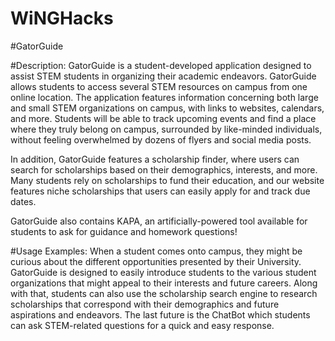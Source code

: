 # WiNGHacks

#GatorGuide 

#Description: GatorGuide is a student-developed application designed to assist STEM students in organizing their academic endeavors. GatorGuide allows students to access several STEM resources on campus from one online location. The application features information concerning both large and small STEM organizations on campus, with links to websites, calendars, and more. Students will be able to track upcoming events and find a place where they truly belong on campus, surrounded by like-minded individuals, without feeling overwhelmed by dozens of flyers and social media posts.

In addition, GatorGuide features a scholarship finder, where users can search for scholarships based on their demographics, interests, and more. Many students rely on scholarships to fund their education, and our website features niche scholarships that users can easily apply for and track due dates.

GatorGuide also contains KAPA, an artificially-powered tool available for students to ask for guidance and homework questions!

#Usage Examples: When a student comes onto campus, they might be curious about the different opportunities presented by their University. GatorGuide is designed to easily introduce students to the various student organizations that might appeal to their interests and future careers. Along with that, students can also use the scholarship search engine to research scholarships that correspond with their demographics and future aspirations and endeavors. The last future is the ChatBot which students can ask STEM-related questions for a quick and easy response. 

